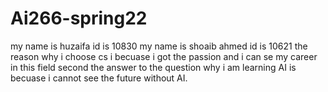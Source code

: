 # Ai266-spring22

my name is huzaifa id is 10830
my name is shoaib ahmed id is 10621 the reason why i choose cs i becuase i got the passion and i can se my career in this field
second the answer to the question why i am learning AI is becuase i cannot see the future without AI.
